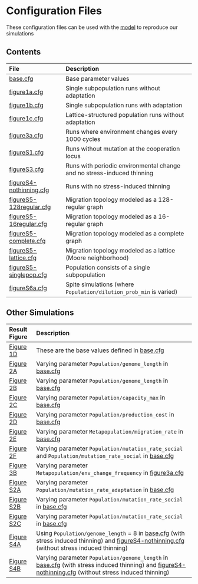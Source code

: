 # Configuration Files

These configuration files can be used with the [model](../model) to reproduce our simulations

## Contents

| File               | Description                                       |
|:-------------------|:--------------------------------------------------|
| [base.cfg](base.cfg) | Base parameter values                           |
| [figure1a.cfg](figure1a.cfg) | Single subpopulation runs without adaptation |
| [figure1b.cfg](figure1b.cfg) | Single subpopulation runs with adaptation |
| [figure1c.cfg](figure1c.cfg) | Lattice-structured population runs without adaptation |
| [figure3a.cfg](figure3a.cfg) | Runs where environment changes every 1000 cycles |
| [figureS1.cfg](figureS1.cfg) | Runs without mutation at the cooperation locus |
| [figureS3.cfg](figureS3.cfg) | Runs with periodic environmental change and no stress-induced thinning |
| [figureS4-nothinning.cfg](figureS4-nothinning.cfg) | Runs with no stress-induced thinning |
| [figureS5-128regular.cfg](figureS5-128regular.cfg) | Migration topology modeled as a 128-regular graph |
| [figureS5-16regular.cfg](figureS5-16regular.cfg) | Migration topology modeled as a 16-regular graph |
| [figureS5-complete.cfg](figureS5-complete.cfg) | Migration topology modeled as a complete graph |
| [figureS5-lattice.cfg](figureS5-lattice.cfg) | Migration topology modeled as a lattice (Moore neighborhood) |
| [figureS5-singlepop.cfg](figureS5-singlepop.cfg) | Population consists of a single subpopulation |
| [figureS6a.cfg](figureS6a.cfg) | Spite simulations (where `Population/dilution_prob_min` is varied) |


## Other Simulations

| Result Figure      | Description                                       |
|:-------------------|:--------------------------------------------------|
| [Figure 1D](../figures/Figure1.png) | These are the base values defined in [base.cfg](base.cfg) |
| [Figure 2A](../figures/Figure2a.png) | Varying parameter `Population/genome_length` in [base.cfg](base.cfg) |
| [Figure 2B](../figures/Figure2b.png) | Varying parameter `Population/genome_length` in [base.cfg](base.cfg) |
| [Figure 2C](../figures/Figure2c.png) | Varying parameter `Population/capacity_max` in [base.cfg](base.cfg) |
| [Figure 2D](../figures/Figure2d.png) | Varying parameter `Population/production_cost` in [base.cfg](base.cfg) |
| [Figure 2E](../figures/Figure2e.png) | Varying parameter `Metapopulation/migration_rate` in [base.cfg](base.cfg) |
| [Figure 2F](../figures/Figure2f.png) | Varying parameter `Population/mutation_rate_social` and `Population/mutation_rate_social` in [base.cfg](base.cfg) |
| [Figure 3B](../figures/Figure3b.png) | Varying parameter `Metapopulation/env_change_frequency` in [figure3a.cfg](figure3a.cfg) |
| [Figure S2A](../figures/FigureS2a.png) | Varying parameter `Population/mutation_rate_adaptation` in [base.cfg](base.cfg) |
| [Figure S2B](../figures/FigureS2b.png) | Varying parameter `Population/mutation_rate_social` in [base.cfg](base.cfg) |
| [Figure S2C](../figures/FigureS2c.png) | Varying parameter `Population/mutation_rate_social` in [base.cfg](base.cfg) |
| [Figure S4A](../figures/FigureS4a.png) | Using `Population/genome_length` = 8 in [base.cfg](base.cfg) (with stress induced thinning) and [figureS4-nothinning.cfg](figureS4-nothinning.cfg) (without stress induced thinning) |
| [Figure S4B](../figures/FigureS4b.png) | Varying parameter `Population/genome_length` in [base.cfg](base.cfg) (with stress induced thinning) and [figureS4-nothinning.cfg](figureS4-nothinning.cfg) (without stress induced thinning) |

